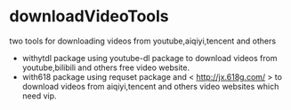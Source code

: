 # downloadVideoTools
two tools for downloading videos from youtube,aiqiyi,tencent and others
* withytdl package using youtube-dl package to download videos from youtube,bilibili and others free video website.
* with618 package using requset package and < http://jx.618g.com/ > to download videos from aiqiyi,tencent and others video websites which 
  need vip.
